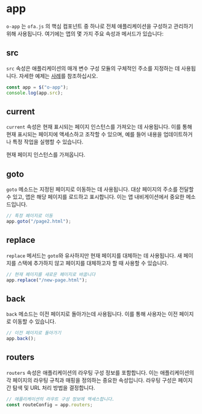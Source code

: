 # app

`o-app` 는 `ofa.js` 의 핵심 컴포넌트 중 하나로 전체 애플리케이션을 구성하고 관리하기 위해 사용됩니다. 여기에는 앱의 몇 가지 주요 속성과 메서드가 있습니다:

## src

`src` 속성은 애플리케이션의 매개 변수 구성 모듈의 구체적인 주소를 지정하는 데 사용됩니다. 자세한 예제는 [사례](../../cases/app-config.md)를 참조하십시오.

```javascript
const app = $("o-app");
console.log(app.src);
```

## current

`current` 속성은 현재 표시되는 페이지 인스턴스를 가져오는 데 사용됩니다. 이를 통해 현재 표시되는 페이지에 액세스하고 조작할 수 있으며, 예를 들어 내용을 업데이트하거나 특정 작업을 실행할 수 있습니다.

현재 페이지 인스턴스를 가져옵니다.

## goto

`goto` 메소드는 지정된 페이지로 이동하는 데 사용됩니다. 대상 페이지의 주소를 전달할 수 있고, 앱은 해당 페이지를 로드하고 표시합니다. 이는 앱 내비게이션에서 중요한 메소드입니다.

```javascript
// 특정 페이지로 이동
app.goto("/page2.html");
```

## replace

`replace` 메서드는 `goto`와 유사하지만 현재 페이지를 대체하는 데 사용됩니다. 새 페이지를 스택에 추가하지 않고 페이지를 대체하고자 할 때 사용할 수 있습니다.

```javascript
// 현재 페이지를 새로운 페이지로 바꿉니다
app.replace("/new-page.html");
```

## back

`back` 메소드는 이전 페이지로 돌아가는데 사용됩니다. 이를 통해 사용자는 이전 페이지로 이동할 수 있습니다.

```javascript
// 이전 페이지로 돌아가기
app.back();
```

## routers

`routers` 속성은 애플리케이션의 라우팅 구성 정보를 포함합니다. 이는 애플리케이션의 각 페이지의 라우팅 규칙과 매핑을 정의하는 중요한 속성입니다. 라우팅 구성은 페이지 간 탐색 및 URL 처리 방법을 결정합니다.

```javascript
// 애플리케이션의 라우트 구성 정보에 액세스합니다.
const routeConfig = app.routers;
```